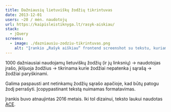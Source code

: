 ```yaml
---
title: Dažniausių lietuviškų žodžių tikrintuvas
date: 2013-12-01
users: ~20 / mėn. naudotojų
url: https://kaipisleistiknyga.lt/rasyk-aiskiau/
stack:
  - jQuery
screens:
  - image: ./dazniausiu-zodziu-tikrintuvas.png
    alt: "Įrankio „Rašyk aiškiau“ frontend screenshot su tekstu, kuriame kai kurie žodžiai pažymėti raudonai."
---
```


1000 dažniausiai naudojamų lietuviškų žodžių (ir jų linksnių) → naudotojas įrašo, įklijuoja žodžius → tikrinama kurie žodžiai nepatenka į sąrašą → žodžiai paryškinami. 

Galima paspausti ant netinkamų žodžių sąrašo apačioje, kad būtų patogu žodį perrašyti. Įcopypastinant tekstą nuimamas formatavimas. 

Įrankis buvo atnaujintas 2016 metais. Iki tol dizainui, teksto laukui naudotas [ACE](https://ace.c9.io).